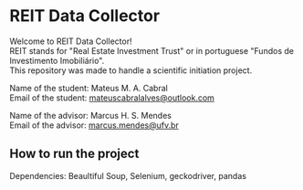 # REIT Data Collector

Welcome to REIT Data Collector!  
REIT stands for "Real Estate Investment Trust" or in portuguese "Fundos de Investimento Imobiliário".  
This repository was made to handle a scientific initiation project.

Name of the student: Mateus M. A. Cabral  
Email of the student: mateuscabralalves@outlook.com

Name of the advisor: Marcus H. S. Mendes  
Email of the advisor: marcus.mendes@ufv.br

## How to run the project

Dependencies: Beaultiful Soup, Selenium, geckodriver, pandas
